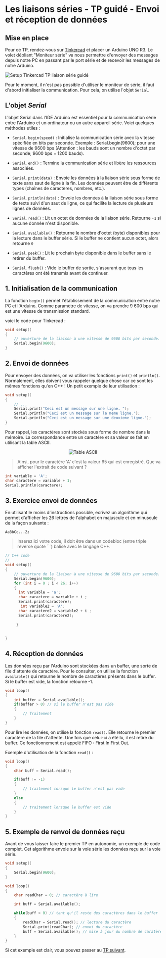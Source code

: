 # Les liaisons séries - TP guidé - Envoi et réception de données

## Mise en place

Pour ce TP, rendez-vous sur [Tinkercad](https://www.tinkercad.com/) et placer un Arduino UNO R3. Le volet dépliant "Moniteur série" va nous permettre d'envoyer des messages depuis notre PC en passant par le port série et de recevoir les messages de notre Arduino.

![Setup Tinkercad TP liaison série guidé](./assets/Tinkercad.png)

Pour le moment, il n'est pas possible d'utiliser le moniteur de série, il faut d'abord initialiser la communication. Pour cela, on utilise l'objet `Serial`.

## L'objet _Serial_

L'objet Serial dans l'IDE Arduino est essentiel pour la communication série entre l'Arduino et un ordinateur ou un autre appareil série. Voici quelques méthodes utiles :

-   `Serial.begin(speed)` : Initialise la communication série avec la vitesse spécifiée en bits par seconde. Exemple : Serial.begin(9600); pour une vitesse de 9600 bps (Attention : les bauds sont un nombre d'octet par seconde; 9600 bps = 1200 bauds).

-   `Serial.end()` : Termine la communication série et libère les ressources associées.

-   `Serial.print(data)` : Envoie les données à la liaison série sous forme de texte sans saut de ligne à la fin. Les données peuvent être de différents types (chaînes de caractères, nombres, etc.).

-   `Serial.println(data)` : Envoie les données à la liaison série sous forme de texte suivi d'un saut de ligne, ce qui facilite la lecture de plusieurs lignes de données.

-   `Serial.read()` : Lit un octet de données de la liaison série. Retourne `-1` si aucune donnée n'est disponible.

-   `Serial.available()` : Retourne le nombre d'octet (byte) disponibles pour la lecture dans le buffer série. Si le buffer ne contient aucun octet, alors retourne `0`

-   `Serial.peek()` : Lit le prochain byte disponible dans le buffer sans le retirer du buffer.

-   `Serial.flush()` : Vide le buffer de sortie, s'assurant que tous les caractères ont été transmis avant de continuer.

## 1. Initialisation de la communication

La fonction `begin()` permet l'établissement de la communication entre notre PC et l'Arduino. Comme paramètre de vitesse, on va prendre 9 600 bps qui est une vitesse de transmission standard.

voici le code pour Tinkercad :

```C++
void setup()
{
    // ouverture de la liaison à une vitesse de 9600 bits par seconde.
    Serial.begin(9600);
}
```

## 2. Envoi de données

Pour envoyer des données, on va utiliser les fonctions `print()` et `println()`. Normalement, elles doivent vous rappeler quelque chose car ce sont les mêmes fonctions qu'en C++ ! Un petit exemple de leur utilisation :

```C++
void setup()
{
    // ...
    Serial.print("Ceci est un message sur une ligne. ");
    Serial.println("Ceci est un message sur la meme ligne.");
    Serial.println("Ceci est un message sur une deuxieme ligne.");
}
```

Pour rappel, les caractères sont stockés sous forme de nombre dans la mémoire. La correspondance entre un caractère et sa valeur se fait en utilisant la table ASCII.

<center>

![Table ASCII](./assets/ASCII-Table-wide.svg)

</center>

> Ainsi, pour le caractère 'A' c'est la valeur 65 qui est enregistré. Que va afficher l'extrait de code suivant ?

```C++
int variable = 'A';
char caractere = variable + 1;
Serial.println(caractere);
```

## 3. Exercice envoi de données

En utilisant le moins d'instructions possible, ecrivez un algorithme qui permet d'afficher les 26 lettres de l'alphabet en majuscule et en minuscule de la façon suivante :

```
AaBbCc...Zz
```

> Inserez ici votre code, il doit être dans un codebloc (entre triple reverse quote ```) balisé avec le langage C++.

```c++
// C++ code
//
void setup()
{
    // ouverture de la liaison à une vitesse de 9600 bits par seconde.
    Serial.begin(9600);
    for (int i = 0 ; i < 26; i++)
    {
      int variable = 'a';
      char caractere = variable + i ;
      Serial.print(caractere);
       int variable2 = 'A';
      char caractere2 = variable2 + i ;
      Serial.print(caractere2);
      
     }
 
  
}

```

## 4. Réception de données

Les données reçu par l'Arduino sont stockées dans un buffer, une sorte de file d'attente de caractère. Pour le consulter, on utilise la fonction `available()` qui retourne le nombre de caractères présents dans le buffer. Si le buffer est vide, la fonction retourne -1.

```C++
void loop()
{
    int buffer = Serial.available();
    if(buffer > 0) // si le buffer n'est pas vide
    {
        // Traitement
    }
}
```

Pour lire les données, on utilise la fonction `read()`. Elle retourne le premier caractère de la file d'attente. Une fois que celui-ci a été lu, il est retiré du buffer. Ce fonctionnement est appelé FIFO : First In First Out.

Exemple d'utilisation de la fonction `read()` :

```C++
void loop()
{
    char buff = Serial.read();

    if(buff != -1)
    {
        // traitement lorsque le buffer n'est pas vide
    }
    else
    {
        // traitement lorsque le buffer est vide
    }
}
```

## 5. Exemple de renvoi de données reçu

Avant de vous laisser faire le premier TP en autonomie, un exemple de code complet. Cet algorithme envoie sur la voie série les données reçu sur la voie série.

```C++
void setup()
{
    Serial.begin(9600);
}

void loop()
{
    char readChar = 0; // caractère à lire

    int buff = Serial.available();

    while(buff > 0) // tant qu'il reste des caractères dans le buffer
    {
        readChar = Serial.read(); // lecture du caractère
        Serial.print(readChar); // envoi du caractère
        buff = Serial.available(); // mise à jour du nombre de caratères restant
    }
}
```

Si cet exemple est clair, vous pouvez passer au [TP suivant](./TP%20Code%20César.md).
